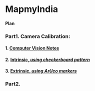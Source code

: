 # MapmyIndia
#### Plan



### Part1. Camera Calibration:

#### 1. [Computer Vision Notes](MapmyIndia/blob/master/Calibration/Notes.md)
#### 2. [Intrinsic, *using checkerboard pattern*](https://github.com/GuptaAbhinavv/MapmyIndia/blob/master/Calibration/Intrinsic/README.md)
#### 3. [Extrinsic, *using ArUco markers*](https://github.com/GuptaAbhinavv/MapmyIndia/blob/master/Calibration/Extrinsic/README.md)

### Part2.
